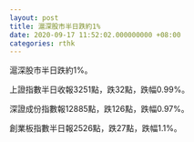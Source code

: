 ```yaml
---
layout: post
title: 滬深股市半日跌約1%
date: 2020-09-17 11:52:02.000000000 +08:00
categories: rthk
---
```


滬深股市半日跌約1%。

上證指數半日收報3251點，跌32點，跌幅0.99%。

深證成份指數報12885點，跌126點，跌幅0.97%。

創業板指數半日報2526點，跌27點，跌幅1.1%。
